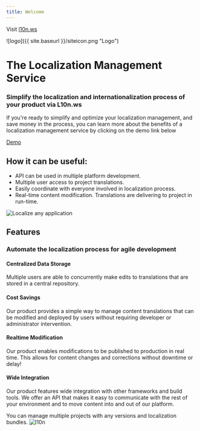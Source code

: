 ```yaml
---
title: Welcome
---
```


Visit [l10n.ws](https://l10n.ws)

![logo]({{ site.baseurl }}/siteicon.png "Logo")

# The Localization Management Service
### Simplify the localization and internationalization process of your product via L10n.ws

If you're ready to simplify and optimize your localization management, and save money in the process,
you can learn more about the benefits of a localization management service by clicking on the demo link below 

[Demo](http://demo.l10n.ws)

## How it can be useful: 
* API can be used in multiple platform development.  
* Multiple user access to project translations. 
* Easily coordinate with everyone involved in localization process.
* Real-time content modification. Translations are delivering to project in run-time.

![Localize any application](http://2.bp.blogspot.com/-nvJexOba2Ug/VuChELqT-NI/AAAAAAAAJmw/RjiobY0mKrA/s1600/Blank%2BFlowchart%2B-%2BNew%2BPage%2B%25282%2529.png)

## Features
### Automate the localization process for agile development

#### Centralized Data Storage

Multiple users are able to concurrently make edits to translations that are stored in a central repository.

#### Cost Savings

Our product provides a simple way to manage content translations that can be modified and deployed by users without requiring developer or administrator intervention.

#### Realtime Modification

Our product enables modifications to be published to production in real time. This allows for content changes and corrections without downtime or delay!

#### Wide Integration

Our product features wide integration with other frameworks and build tools. We offer an API that makes it easy to communicate with the rest of your environment and to move content into and out of our platform.

You can manage multiple projects with any versions and localization bundles.
![l10n](http://3.bp.blogspot.com/-AVZaX0GgP0M/VuCm8bO_yoI/AAAAAAAAJnA/hLGQBRpZBD8/s1600/Blank%2BFlowchart%2B-%2BNew%2BPage%2B%25283%2529.png)
